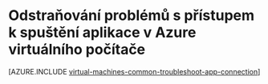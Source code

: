 <properties
    pageTitle="Řešení potíží s aplikací access na Windows OM | Microsoft Azure"
    description="Pokud nemáte přístup ke spuštění aplikace v Azure virtuálního počítače, postupujte následujícím způsobem izolovat příčinu problému:"
    services="virtual-machines-windows"
    documentationCenter=""
    authors="iainfoulds"
    manager="timlt"
    editor=""
    tags="top-support-issue,azure-service-management,azure-resource-manager"/>

<tags
    ms.service="virtual-machines-windows"
    ms.workload="infrastructure-services"
    ms.tgt_pltfrm="vm-windows"
    ms.devlang="na"
    ms.topic="support-article"
    ms.date="09/27/2016"
    ms.author="iainfou"/>

# <a name="troubleshoot-access-to-an-application-running-on-an-azure-virtual-machine"></a>Odstraňování problémů s přístupem k spuštění aplikace v Azure virtuálního počítače

[AZURE.INCLUDE [virtual-machines-common-troubleshoot-app-connection](../../includes/virtual-machines-common-troubleshoot-app-connection.md)]
